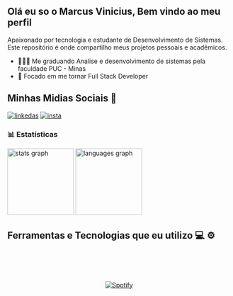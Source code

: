 ## Olá eu so o Marcus Vinicius, Bem vindo ao meu perfil 
Apaixonado por tecnologia e estudante de Desenvolvimento de Sistemas. Este repositório é onde compartilho meus projetos pessoais e acadêmicos.
- 👨🏾‍🎓 Me graduando Analise e desenvolvimento de sistemas pela faculdade PUC - Minas
- 🎯 Focado em me tornar Full Stack Developer

## Minhas Midias Sociais 📱
[![linkedas](https://img.shields.io/badge/LinkedIn-0077B5?style=for-the-badge&logo=linkedin&logoColor=white)](http://www.linkedin.com/in/marcus-vin%C3%ADcius-acosta67512)
[![insta](https://img.shields.io/badge/Instagram-E4405F?style=for-the-badge&logo=instagram&logoColor=white)](https://www.instagram.com/m_arcusv?igsh=MXZ1ajd5MzU5cHI4Yg%3D%3D&utm_source=qr)


### 📊 Estatísticas

<div align="left">
  <img src="https://github-readme-stats.vercel.app/api?username=Marcuszki&show_icons=true&theme=midnight-purple&&include_all_commits=truelocale=pt-br&count_private=true&disable_animations=false&locale=en&hide_border=false" height="150" alt="stats graph"  />
  <img src="https://github-readme-stats.vercel.app/api/top-langs/?username=Marcuszki&hide_progress=falset&theme=midnight-purple&layout=compact&card_width=320&langs_count=6&hide_border=false" height="150" alt="languages graph"  />
</div>

## Ferramentas e Tecnologias que eu utilizo 💻 ⚙️

<div style="display: inline_block"><br/>
<img align="center" alt="" src="https://img.shields.io/badge/Windows-0078D6?style=for-the-badge&logo=windows&logoColor=white"/> <img align="center" alt="" src="https://img.shields.io/badge/.NET-5C2D91?style=for-the-badge&logo=.net&logoColor=white"/> <img align="center" alt="" src="https://img.shields.io/badge/C%23-239120?style=for-the-badge&logo=c-sharp&logoColor=white"/> <img align="center" alt="" src="https://img.shields.io/badge/HTML5-E34F26?style=for-the-badge&logo=html5&logoColor=white"/> <img align="center" alt="" src="https://img.shields.io/badge/CSS3-1572B6?style=for-the-badge&logo=css3&logoColor=white"/> <img align="center" alt="" src="https://img.shields.io/badge/JavaScript-F7DF1E?style=for-the-badge&logo=JavaScript&logoColor=white"/> <img align="center" alt="" src="https://img.shields.io/badge/Node.js-43853D?style=for-the-badge&logo=node.js&logoColor=white"/> <img align="center" alt="" src="https://img.shields.io/badge/Bootstrap-563D7C?style=for-the-badge&logo=bootstrap&logoColor=white"/> <img align="center" alt="" src="https://img.shields.io/badge/Python-14354C?style=for-the-badge&logo=python&logoColor=white"/> <img align="center" alt="" src="https://img.shields.io/badge/PHP-777BB4?style=for-the-badge&logo=php&logoColor=white"/>  <img align="center" alt="" src="https://img.shields.io/badge/MySQL-005C84?style=for-the-badge&logo=mysql&logoColor=white"/> <img align="center" alt="" src="https://img.shields.io/badge/Figma-F24E1E?style=for-the-badge&logo=figma&logoColor=white"/> <img align="center" alt="" src="https://img.shields.io/badge/Visual_Studio-5C2D91?style=for-the-badge&logo=visual%20studio&logoColor=white"/> <img align="center" alt="" src="https://img.shields.io/badge/GIT-E44C30?style=for-the-badge&logo=git&logoColor=white"/> <img align="center" alt="" src="https://img.shields.io/badge/GitHub-100000?style=for-the-badge&logo=github&logoColor=white"/>
</div>

<br>

<div align="center">

[![Spotify](https://novatorem-klr5.vercel.app/api/spotify/?background_color=262626&border_color=fefeb6)](https://open.spotify.com/user/22umztjph2r7amuo4na7ntwzq)
 
 </div>
 
<br>

<div>
  <img align="center" alt="" src=https://komarev.com/ghpvc/?username=your-github-Marcuszki&style=for-the-badge&color=blueviolet&abbreviated=true/>
</div>


